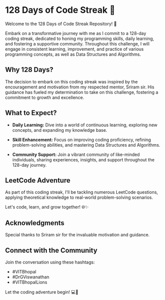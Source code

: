 # 128 Days of Code Streak 🚀

Welcome to the 128 Days of Code Streak Repository! 🌟

Embark on a transformative journey with me as I commit to a 128-day coding streak, dedicated to honing my programming skills, daily learning, and fostering a supportive community. Throughout this challenge, I will engage in consistent learning, improvement, and practice of various programming concepts, as well as Data Structures and Algorithms.

## Why 128 Days?

The decision to embark on this coding streak was inspired by the encouragement and motivation from my respected mentor, Sriram sir. His guidance has fueled my determination to take on this challenge, fostering a commitment to growth and excellence.

## What to Expect?

- **Daily Learning:** Dive into a world of continuous learning, exploring new concepts, and expanding my knowledge base.
  
- **Skill Enhancement:** Focus on improving coding proficiency, refining problem-solving abilities, and mastering Data Structures and Algorithms.

- **Community Support:** Join a vibrant community of like-minded individuals, sharing experiences, insights, and support throughout the 128-day journey.

## LeetCode Adventure

As part of this coding streak, I'll be tackling numerous LeetCode questions, applying theoretical knowledge to real-world problem-solving scenarios.

Let's code, learn, and grow together! 🌐✨

## Acknowledgments

Special thanks to Sriram sir for the invaluable motivation and guidance.

## Connect with the Community

Join the conversation using these hashtags:
- #VITBhopal
- #DrGViswanathan
- #VITBhopalLions

Let the coding adventure begin! 💻🚀
